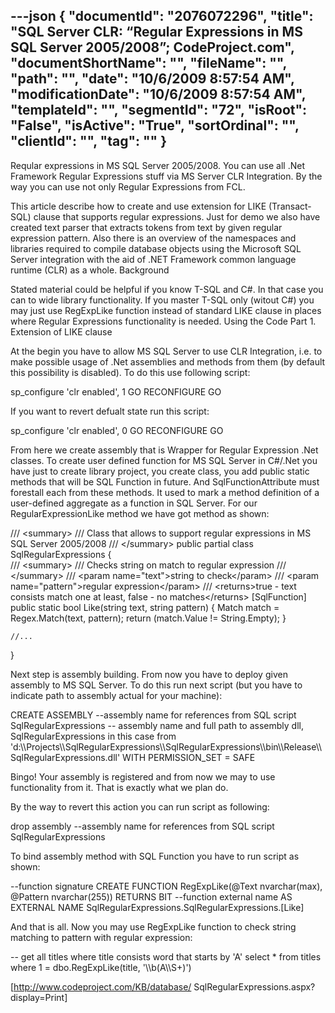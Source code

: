 ---json
{
  "documentId": "2076072296",
  "title": "SQL Server CLR: “Regular Expressions in MS SQL Server 2005/2008”; CodeProject.com",
  "documentShortName": "",
  "fileName": "",
  "path": "",
  "date": "10/6/2009 8:57:54 AM",
  "modificationDate": "10/6/2009 8:57:54 AM",
  "templateId": "",
  "segmentId": "72",
  "isRoot": "False",
  "isActive": "True",
  "sortOrdinal": "",
  "clientId": "",
  "tag": ""
}
---

Reqular expressions in MS SQL Server 2005/2008. You can use all .Net Framework Regular Expressions stuff via MS Server CLR Integration. By the way you can use not only Regular Expressions from FCL.

This article describe how to create and use extension for LIKE (Transact-SQL) clause that supports regular expressions. Just for demo we also have created text parser that extracts tokens from text by given regular expression pattern. Also there is an overview of the namespaces and libraries required to compile database objects using the Microsoft SQL Server integration with the aid of .NET Framework common language runtime (CLR) as a whole.
Background

Stated material could be helpful if you know T-SQL and C#. In that case you can to wide library functionality. If you master T-SQL only (witout C#) you may just use RegExpLike function instead of standard LIKE clause in places where Regular Expressions functionality is needed.
Using the Code
Part 1. Extension of LIKE clause

At the begin you have to allow MS SQL Server to use CLR Integration, i.e. to make possible usage of .Net assemblies and methods from them (by default this possibility is disabled). To do this use following script:

sp_configure 'clr enabled', 1
GO
RECONFIGURE
GO

If you want to revert defualt state run this script:

sp_configure 'clr enabled', 0
GO
RECONFIGURE
GO

From here we create assembly that is Wrapper for Regular Expression .Net classes. To create user defined function for MS SQL Server in C#/.Net you have just to create library project, you create class, you add public static methods that will be SQL Function in future. And SqlFunctionAttribute must forestall each from these methods. It used to mark a method definition of a user-defined aggregate as a function in SQL Server. For our RegularExpressionLike method we have got method as shown:

/// &lt;summary&gt;
/// Class that allows to support regular expressions in MS SQL Server 2005/2008
/// &lt;/summary&gt;
public partial class SqlRegularExpressions
{	
	/// &lt;summary&gt;
	/// Checks string on match to regular expression
	/// &lt;/summary&gt;
	/// &lt;param name=&quot;text&quot;&gt;string to check&lt;/param&gt;
	/// &lt;param name=&quot;pattern&quot;&gt;regular expression&lt;/param&gt;
	/// &lt;returns&gt;true - text consists match one at least, false - no matches&lt;/returns&gt;
	[SqlFunction]
	public static bool Like(string text, string pattern)
	{
		Match match = Regex.Match(text, pattern);
		return (match.Value != String.Empty);
	}
	
	//...
}


Next step is assembly building. From now you have to deploy given assembly to MS SQL Server. To do this run next script (but you have to indicate path to assembly actual for your machine):

CREATE ASSEMBLY 
--assembly name for references from SQL script
SqlRegularExpressions 
-- assembly name and full path to assembly dll, SqlRegularExpressions in this case
from 'd:&bsol;&bsol;Projects&bsol;&bsol;SqlRegularExpressions&bsol;&bsol;SqlRegularExpressions&bsol;&bsol;bin&bsol;&bsol;Release&bsol;&bsol;SqlRegularExpressions.dll' 
WITH PERMISSION_SET = SAFE

Bingo! Your assembly is registered and from now we may to use functionality from it. That is exactly what we plan do.

By the way to revert this action you can run script as following:

drop assembly 
--assembly name for references from SQL script
SqlRegularExpressions 


To bind assembly method with SQL Function you have to run script as shown:

--function signature
CREATE FUNCTION RegExpLike(@Text nvarchar(max), @Pattern nvarchar(255)) RETURNS BIT
--function external name
AS EXTERNAL NAME SqlRegularExpressions.SqlRegularExpressions.[Like]

And that is all. Now you may use RegExpLike function to check string matching to pattern with regular expression:

-- get all titles where title consists word that starts by 'A'
select * from titles
where 1 = dbo.RegExpLike(title, '&bsol;&bsol;b(A&bsol;&bsol;S+)')   


[http://www.codeproject.com/KB/database/
    SqlRegularExpressions.aspx?display=Print]
